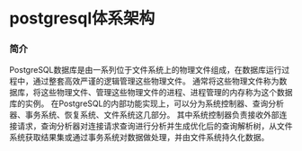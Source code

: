 
# postgresql体系架构


### 简介


 PostgreSQL数据库是由一系列位于文件系统上的物理文件组成，在数据库运行过程中，通过整套高效严谨的逻辑管理这些物理文件。
 通常将这些物理文件称为数据库，将这些物理文件、管理这些物理文件的进程、进程管理的内存称为这个数据库的实例。
 在PostgreSQL的内部功能实现上，可以分为系统控制器、查询分析器、事务系统、恢复系统、文件系统这几部分。
 其中系统控制器负责接收外部连接请求，查询分析器对连接请求查询进行分析并生成优化后的查询解析树，从文件系统获取结果集或通过事务系统对数据做处理，并由文件系统持久化数据。

